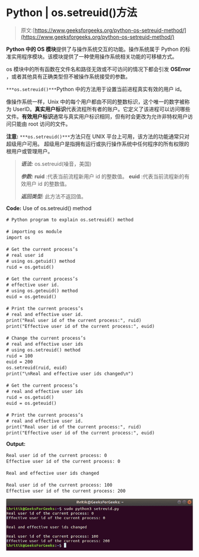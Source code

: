 # Python | os.setreuid()方法

> 原文:[https://www.geeksforgeeks.org/python-os-setreuid-method/](https://www.geeksforgeeks.org/python-os-setreuid-method/)

**Python 中的 OS 模块**提供了与操作系统交互的功能。操作系统属于 Python 的标准实用程序模块。该模块提供了一种使用操作系统相关功能的可移植方式。

os 模块中的所有函数在文件名和路径无效或不可访问的情况下都会引发 **OSError** ，或者其他具有正确类型但不被操作系统接受的参数。

`***os.setreuid()***`Python 中的方法用于设置当前进程真实有效的用户 id。

像操作系统一样，Unix 中的每个用户都由不同的整数标识，这个唯一的数字被称为 UserID。**真实用户标识**代表流程所有者的账户。它定义了该进程可以访问哪些文件。**有效用户标识**通常与真实用户标识相同，但有时会更改为允许非特权用户访问只能由 root 访问的文件。

**注意:** `***os.setreuid()***`方法只在 UNIX 平台上可用，该方法的功能通常只对超级用户可用。
超级用户是指拥有运行或执行操作系统中任何程序的所有权限的根用户或管理用户。

> ***语法:*** os.setreuid(噪音，美国)
> 
> ***参数:***
> **ruid** :代表当前流程新用户 id 的整数值。
> **euid** :代表当前流程新的有效用户 id 的整数值。
> 
> ***返回类型:*** 此方法不返回值。

**Code:** Use of os.setreuid() method

```
# Python program to explain os.setreuid() method 

# importing os module 
import os

# Get the current process’s 
# real user id
# using os.getuid() method
ruid = os.getuid()

# Get the current process’s 
# effective user id.
# using os.geteuid() method
euid = os.geteuid()

# Print the current process’s
# real and effective user id.
print("Real user id of the current process:", ruid)
print("Effective user id of the current process:", euid)

# Change the current process’s
# real and effective user ids
# using os.setreuid() method
ruid = 100
euid = 200
os.setreuid(ruid, euid)
print("\nReal and effective user ids changed\n")

# Get the current process’s 
# real and effective user ids
ruid = os.getuid()
euid = os.geteuid()

# Print the current process’s
# real and effective user id.
print("Real user id of the current process:", ruid)
print("Effective user id of the current process:", euid)
```

**Output:**

```
Real user id of the current process: 0
Effective user id of the current process: 0

Real and effective user ids changed

Real user id of the current process: 100
Effective user id of the current process: 200

```

![os.setreuid() method output](img/8587914fabffc33307e8dc395f2f21aa.png)